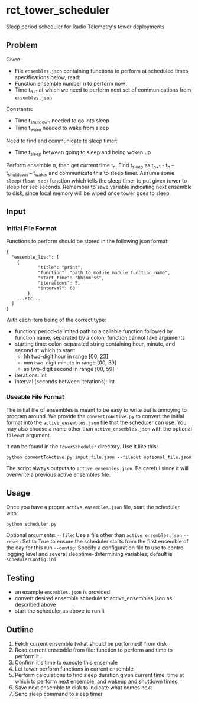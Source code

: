 # rct_tower_scheduler
Sleep period scheduler for Radio Telemetry's tower deployments

## Problem
Given:
-	File `ensembles.json` containing functions to perform at scheduled times, specifications below, read:
  -	Function ensemble number n to perform now
  -	Time t<sub>n+1</sub> at which we need to perform next set of communications from `ensembles.json`

Constants:
-	Time t<sub>shutdown</sub> needed to go into sleep
-	Time t<sub>wake</sub> needed to wake from sleep

Need to find and communicate to sleep timer:
-	Time t<sub>sleep</sub> between going to sleep and being woken up

Perform ensemble n, then get current time t<sub>n</sub>.
Find t<sub>sleep</sub> as t<sub>n+1</sub> - t<sub>n</sub> – t<sub>shutdown</sub> – t<sub>wake</sub>, and communicate this to sleep timer.
Assume some `sleep(float sec)` function which tells the sleep timer to put given tower to sleep for sec seconds.
Remember to save variable indicating next ensemble to disk, since local memory will be wiped once tower goes to sleep.

## Input

### Initial File Format
Functions to perform should be stored in the following json format:
```
{
  "ensemble_list": [
    {
            "title": "print",
            "function": "path_to_module.module:function_name",
            "start_time": "hh:mm:ss",
            "iterations": 5,
            "interval": 60
        }
    ...etc...
  ]
}
```
With each item being of the correct type:
- function: period-delimited path to a callable function followed by function name, separated by a colon; function cannot take arguments
- starting time: colon-separated string containing hour, minute, and second at which to start:
  - hh two-digit hour in range [00, 23]
  - mm two-digit minute in range [00, 59]
  - ss two-digit second in range [00, 59]
- iterations: int
- interval (seconds between iterations): int

### Useable File Format
The initial file of ensembles is meant to be easy to write but is annoying to program around. We provide the `convertToActive.py` to convert the initial format into the `active_ensembles.json` file that the scheduler can use. You may also choose a name other than `active_ensembles.json` with the optional `fileout` argument.

It can be found in the `TowerScheduler` directory. Use it like this:
```
python convertToActive.py input_file.json --fileout optional_file.json
```

The script always outputs to `active_ensembles.json`. Be careful since it will overwrite a previous active ensembles file.

## Usage
Once you have a proper `active_ensembles.json` file, start the scheduler with:
```
python scheduler.py
```

Optional arguments:
`--file`: Use a file other than `active_ensembles.json`
`--reset`: Set to True to ensure the scheduler starts from the first ensemble of the day for this run
`--config`: Specify a configuration file to use to control logging level and several sleeptime-determining variables; default is `schedulerConfig.ini`

## Testing
- an example `ensembles.json` is provided
- convert desired ensemble schedule to active_ensembles.json as described above
- start the scheduler as above to run it

## Outline
1.	Fetch current ensemble (what should be performed) from disk
2.	Read current ensemble from file: function to perform and time to perform it
3.  Confirm it's time to execute this ensemble
4.	Let tower perform functions in current ensemble
5.	Perform calculations to find sleep duration given current time, time at which to perform next ensemble, and wakeup and shutdown times
6.	Save next ensemble to disk to indicate what comes next
7.	Send sleep command to sleep timer
